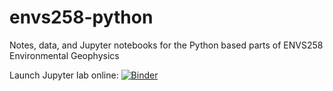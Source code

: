 # envs258-python

Notes, data, and Jupyter notebooks for the Python based parts of ENVS258 Environmental Geophysics

Launch Jupyter lab online: [![Binder](https://mybinder.org/badge_logo.svg)](https://mybinder.org/v2/gh/compgeolab/envs258-python/master?urlpath=lab)
